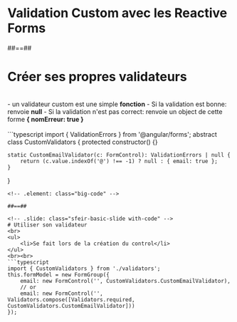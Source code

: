 <!-- .slide: class="sfeir-bg-white-5" -->
# Validation Custom avec les Reactive Forms

##==##

<!-- .slide: class="sfeir-basic-slide with-code" -->
# Créer ses propres validateurs
<br>
- un validateur custom est une simple <strong>fonction</strong>
- Si la validation est bonne: renvoie <strong>null</strong>
- Si la validation n'est pas correct: renvoie un object de cette forme <strong>{ nomErreur: true }</strong>
<br><br>
```typescript
import { ValidationErrors } from '@angular/forms';
abstract class CustomValidators {
    protected constructor() {}

    static CustomEmailValidator(c: FormControl): ValidationErrors | null {   
        return (c.value.indexOf('@') !== -1) ? null : { email: true };
    }  
}
```
<!-- .element: class="big-code" -->

##==##

<!-- .slide: class="sfeir-basic-slide with-code" -->
# Utiliser son validateur
<br>
<ul>
    <li>Se fait lors de la création du control</li>
</ul>
<br><br>
```typescript
import { CustomValidators } from './validators';
this.formModel = new FormGroup({
    email: new FormControl('', CustomValidators.CustomEmailValidator),
    // or
    email: new FormControl('', Validators.compose([Validators.required, CustomValidators.CustomEmailValidator]))
});
```
<!-- .element: class="big-code" -->
